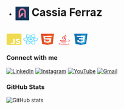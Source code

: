 - <h1>
     <img align="center" width="36px" src="AVATAR-INSTAGRAM.jpg">
    <span>Cassia Ferraz</span>
</h1>

<div style="display: inline_block"><br>
  <img align="center" alt="Rafa-Js" height="30" width="40" src="https://raw.githubusercontent.com/devicons/devicon/master/icons/javascript/javascript-plain.svg">
  <img align="center" alt="Rafa-React" height="30" width="40" src="https://raw.githubusercontent.com/devicons/devicon/master/icons/react/react-original.svg">
  <img align="center" alt="Rafa-HTML" height="30" width="40" src="https://raw.githubusercontent.com/devicons/devicon/master/icons/html5/html5-original.svg">
     <img align="center" alt="Rafa-Java" height="30" width="40" src="https://raw.githubusercontent.com/devicons/devicon/master/icons/java/java-plain.svg">
  <img align="center" alt="Rafa-CSS" height="30" width="40" src="https://raw.githubusercontent.com/devicons/devicon/master/icons/css3/css3-original.svg">
</div>

### Connect with me

[![LinkedIn](https://img.shields.io/badge/-LinkedIn-000?style=for-the-badge&logo=linkedin&logoColor=ddec55&color:FFF)](https://www.linkedin.com/in/cassia-ferraz-90b8a219b/)
[![Instagram](https://img.shields.io/badge/-Instagram-000?style=for-the-badge&logo=instagram&logoColor=ddec55&color:FFF)](https://www.instagram.com/trafegocomacassia/)
[![YouTube](https://img.shields.io/badge/-YouTube-000?style=for-the-badge&logo=youtube&logoColor=ddec55&color:FFF)](https://www.youtube.com/@cassiaferrazdev)
[![Gmail](https://img.shields.io/badge/-Gmail-000?style=for-the-badge&logo=gmail&logoColor=ddec55&color:FFF)](https://www.gmail.com/"mailto:cassia.lf80@gmail.com")

### GitHub Stats

![GitHub stats](https://github-readme-stats-git-masterrstaa-rickstaa.vercel.app/api?username=cassiaferraz&hide_title=true&show_icons=true&include_all_commits=false&count_private=true&line_height=25&hide=issues&bg_color=000&title_color=ddec55&text_color=FFF&border_radius=3&border_color=36123c&icon_color=ddec55&theme=jolly)
<!--[![Most Used Languages](https://github-readme-stats-git-masterrstaa-rickstaa.vercel.app/api/top-langs/?username=elidianaandrade&line_height=10&card_width=290&layout=compact&hide_title=false&count_private=true&langs_count=5&show_icons=true&title_color=FF00F6&hide=html,css,scss&bg_color=000&text_color=8B8B8B&border_radius=3&border_color=561760&count_private=true)](https://github.com/elidianaandrade/github-readme-stats)-->

